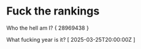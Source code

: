 # Fuck the rankings

Who the hell am I?
{ 28969438 }

What fucking year is it?
[ 2025-03-25T20:00:00Z ]
